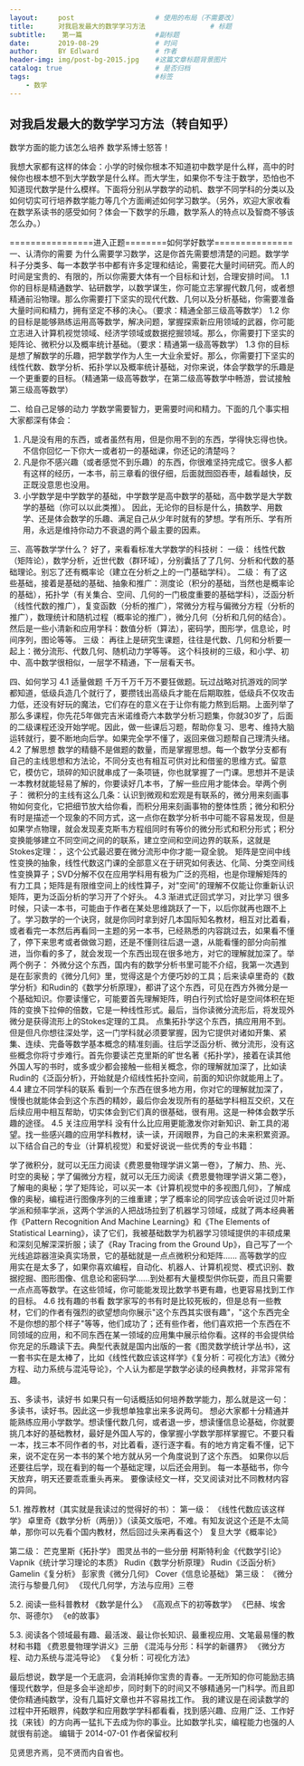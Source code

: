 ```yaml
---
layout:     post                    # 使用的布局（不需要改）
title:      对我启发最大的数学学习方法                # 标题 
subtitle:    第一篇                  #副标题
date:       2019-08-29              # 时间
author:     BY Edlward              # 作者
header-img: img/post-bg-2015.jpg    #这篇文章标题背景图片
catalog: true                       # 是否归档
tags:                               #标签
    - 数学
---
```




## 对我启发最大的数学学习方法（转自知乎）
数学方面的能力该怎么培养
数学系博士怒答！

我想大家都有这样的体会：小学的时候你根本不知道初中数学是什么样，高中的时候你也根本想不到大学数学是什么样。而大学生，如果你不专注于数学，恐怕也不知道现代数学是什么模样。下面将分别从学数学的动机、数学不同学科的分类以及如何切实可行培养数学能力等几个方面阐述如何学习数学。（另外，欢迎大家收看在数学系读书的感受如何？体会一下数学的乐趣，数学系人的特点以及智商不够该怎么办。）

================进入正题========如何学好数学===============
一、认清你的需要
为什么需要学习数学，这是你首先需要想清楚的问题。数学学科子分类多、每一本数学书中都有许多定理和结论，需要花大量时间研究。而人的时间是宝贵的、有限的，所以你需要大体有一个目标和计划，合理安排时间。
1.1 你的目标是精通数学、钻研数学，以数学谋生，你可能立志掌握代数几何，或者想精通前沿物理。那么你需要打下坚实的现代代数、几何以及分析基础，你需要准备大量时间和精力，拥有坚定不移的决心。（要求：精通全部三级高等数学）
1.2 你的目标是能够熟练运用高等数学，解决问题，掌握探索新应用领域的武器，你可能立志进入计算机视觉领域、经济学领域或数据挖掘领域。那么，你需要打下坚实的矩阵论、微积分以及概率统计基础。（要求：精通第一级高等数学）
1.3 你的目标是想了解数学的乐趣，把学数学作为人生一大业余爱好。那么，你需要打下坚实的线性代数、数学分析、拓扑学以及概率统计基础，对你来说，体会学数学的乐趣是一个更重要的目标。（精通第一级高等数学，在第二级高等数学中畅游，尝试接触第三级高等数学）

二、给自己足够的动力
学数学需要智力，更需要时间和精力。下面的几个事实相大家都深有体会：
1. 凡是没有用的东西，或者虽然有用，但是你用不到的东西，学得快忘得也快。不信你回忆一下你大一或者初一的基础课，你还记的清楚吗？
2. 凡是你不感兴趣（或者感觉不到乐趣）的东西，你很难坚持完成它。很多人都有这样的经历，一本书，前三章看的很仔细，后面就囫囵吞枣，越看越快，反正既没意思也没用。
3. 小学数学是中学数学的基础，中学数学是高中数学的基础，高中数学是大学数学的基础（你可以以此类推）。
因此，无论你的目标是什么，搞数学、用数学、还是体会数学的乐趣、满足自己从少年时就有的梦想。学有所乐、学有所用，永远是维持你动力不衰退的两个最主要的因素。

三、高等数学学什么？
好了，来看看标准大学数学的科技树：
一级：
线性代数（矩阵论），数学分析，近世代数（群环域），分别囊括了了几何、分析和代数的基础理论。别忘了还有概率论（建立在分析之上的一门基础学科）。
二级：
有了这些基础，接着是基础的基础、抽象和推广：测度论（积分的基础，当然也是概率论的基础），拓扑学（有关集合、空间、几何的一门极度重要的基础学科），泛函分析（线性代数的推广），复变函数（分析的推广），常微分方程与偏微分方程（分析的推广），数理统计和随机过程（概率论的推广），微分几何（分析和几何的结合）。
然后是一些小清新和应用学科：数值分析（算法），密码学，图形学，信息论，时间序列，图论等等。
三级：
再往上是研究生课题，往往是代数、几何和分析要一起上：微分流形、代数几何、随机动力学等等。
这个科技树的三级，和小学、初中、高中数学很相似，一层学不精通，下一层看天书。

四、如何学习
4.1 适量做题
千万千万千万不要狂做题。玩过战略对抗游戏的同学都知道，低级兵造几个就行了，要攒钱出高级兵才能在后期取胜，低级兵不仅攻击力低，还没有好玩的魔法，它们存在的意义在于让你有能力熬到后期。上面列举了那么多课程，你先花5年做完吉米诺维奇六本数学分析习题集，你就30岁了，后面的二级课程还没开始学呢。因此，做一些课后习题，帮助你复习、思考、维持大脑运转就行，要不断地向后学。如果完全学不懂了，返回来做习题帮自己理清头绪。
4.2 了解思想
数学的精髓不是做题的数量，而是掌握思想。每一个数学分支都有自己的主线思想和方法论，不同分支也有相互可供对比和借鉴的思维方式。留意它，模仿它，琐碎的知识就串成了一条项链，你也就掌握了一门课。思想并不是读一本教材就能轻易了解的，你要读好几本书，了解一些应用才能体会。举两个例子：
微积分的主线有这么几条：认识到微观和宏观是有联系的，微分用来刻画事物如何变化，它把细节放大给你看，而积分用来刻画事物的整体性质；微分和积分有时是描述一个现象的不同方式，这一点你在数学分析书中可能不容易发现，但是如果学点物理，就会发现麦克斯韦方程组同时有等价的微分形式和积分形式；积分变换能够建立不同空间之间的的联系，建立空间和空间边界的联系，这就是Stokes定理：，这个公式最迟要在微分流形中你才能一窥全貌。
矩阵是空间中线性变换的抽象，线性代数这门课的全部意义在于研究如何表达、化简、分类空间线性变换算子；SVD分解不仅在应用学科用有极为广泛的亮相，也是你理解矩阵的有力工具；矩阵是有限维空间上的线性算子，对"空间"的理解不仅能让你重新认识矩阵，更为泛函分析的学习开了个好头。
4.3 渐进式迂回式学习，对比学习
很多时候，只读一本书，可能由于作者在某处思维跳跃了一下，以后你就再也跟不上了。学习数学的一个诀窍，就是你同时拿到好几本国际知名教材，相互对比着看，或者看完一本然后再看同一主题的另一本书，已经熟悉的内容跳过去，如果看不懂了，停下来思考或者做做习题，还是不懂则往后退一退，从能看懂的部分向前推进，当你看的多了，就会发现一个东西出现在很多地方，对它的理解就加深了。举两个例子：
外微分这个东西，国内有的数学分析书里可能不介绍，我第一次遇到是在彭家贵的《微分几何》里，觉得这是个方便巧妙的工具；后来读卓里奇的《数学分析》和Rudin的《数学分析原理》，都讲了这个东西，可见在西方外微分是一个基础知识。你要读懂它，可能要首先理解矩阵，明白行列式恰好是空间体积在矩阵的变换下拉伸的倍数，它是一种线性形式。最后，当你读微分流形后，将发现外微分是获得流形上的Stokes定理的工具。
点集拓扑学这个东西，搞应用用不到。但是但凡你想往深处学，这一门学科就必须要掌握，因为它提供对诸如开集、紧集、连续、完备等数学基本概念的精准刻画。往后学泛函分析、微分流形，没有这些概念你将寸步难行。首先你要读芒克里斯的旷世名著《拓扑学》，接着在读其他外国人写的书时，或多或少都会接触一些相关概念，你的理解就加深了，比如读Rudin的《泛函分析》，开始就是介绍线性拓扑空间，前面的知识你就能用上了。
4.4 建立不同学科的联系
看到一个东西在很多地方用，你对它的理解就加深了，慢慢也就能体会到这个东西的精妙，最后你会发现所有的基础学科相互交织，又在后续应用中相互帮助，切实体会到它们真的很基础，很有用。这是一种体会数学乐趣的途径。
4.5 关注应用学科
没有什么比应用更能激发你对新知识、新工具的渴望。找一些感兴趣的应用学科教材，读一读，开阔眼界，为自己的未来积累资源。以下结合自己的专业（计算机视觉）和爱好说说一些优秀的专业书籍：

学了微积分，就可以无压力阅读《费恩曼物理学讲义第一卷》，了解力、热、光、时空的奥秘；学了偏微分方程，就可以无压力阅读《费恩曼物理学讲义第二卷》，了解电的奥秘；学了矩阵论，可以买一本《计算机视觉中的多视图几何》，了解成像的奥秘，编程进行图像序列的三维重建；学了概率论的同学应该会听说过贝叶斯学派和频率学派，这两个学派的人把战场拉到了机器学习领域，成就了两本经典著作《Pattern Recognition And Machine Learning》和《The Elements of Statistical Learning》，读了它们，我被基础数学为机器学习领域提供的丰硕成果和深刻见解深深折服；读了《Ray Tracing from the Ground Up》，自己写了一个光线追踪器渲染真实场景，它的基础就是一点点微积分和矩阵......
高等数学的应用实在是太多了，如果你喜欢编程，自动化、机器人、计算机视觉、模式识别、数据挖掘、图形图像、信息论和密码学......到处都有大量模型供你玩耍，而且只需要一点点高等数学。在这些领域，你可能能发现比数学书更有趣，也更容易找到工作的目标。
4.6 找有趣的书看
数学家写的书有时是比较死板的，但是总有一些教材，它们的作者有强烈的欲望想向你展示"这个东西其实很有趣"，"这个东西完全不是你想的那个样子"等等，他们成功了；还有些作者，他们喜欢把一个东西在不同领域的应用，和不同东西在某一领域的应用集中展示给你看。这样的书会提供给你充足的乐趣读下去。典型代表就是国内出版的一套《图灵数学统计学丛书》，这一套书实在是太棒了，比如《线性代数应该这样学》《复分析：可视化方法》《微分方程、动力系统与混沌导论》，个人认为都是学数学必读的经典教材，非常非常有趣。

五、多读书，读好书
如果只有一句话概括如何培养数学能力，那么就是这一句：多读书，读好书。因此这一步我想单独拿出来多说两句。
想必大家都十分精通并能熟练应用小学数学。想读懂代数几何，或者退一步，想读懂信息论基础，你就要挑几本好的基础教材，最好是外国人写的，像掌握小学数学那样掌握它。不要只看一本，找三本不同作者的书，对比着看，逐行逐字看。有的地方肯定看不懂，记下来，说不定在另一本书的某个地方就从另一个角度说到了这个东西。
如果你以后还要往后学，现在看到的每一个基础定理，以后还会用到。
每一本基础书，你今天放弃，明天还要乖乖重头再来。
要像读经文一样，交叉阅读对比不同教材内容的异同。

5.1. 推荐教材（其实就是我读过的觉得好的书）：
第一级：
《线性代数应该这样学》
卓里奇《数学分析（两册）》（读英文版吧，不难。有知友说这个还是不太简单，那你可以先看个国内教材，然后回过头来再看这个）
复旦大学《概率论》

第二级：
芒克里斯《拓扑学》
图灵丛书的一些分册
柯斯特利金《代数学引论》
Vapnik《统计学习理论的本质》
Rudin《数学分析原理》
Rudin《泛函分析》
Gamelin《复分析》
彭家贵《微分几何》
Cover《信息论基础》
第三级：
《微分流行与黎曼几何》
《现代几何学，方法与应用》三卷

5.2. 阅读一些科普教材
《数学是什么》
《高观点下的初等数学》
《巴赫、埃舍尔、哥德尔》
《e的故事》

5.3. 阅读各个领域最有趣、最活泼、最让你长知识、最重视应用、文笔最易懂的教材和书籍
《费恩曼物理学讲义》三册
《混沌与分形：科学的新疆界》
《微分方程、动力系统与混沌导论》
《复分析：可视化方法》

最后想说，数学是一个无底洞，会消耗掉你宝贵的青春。一无所知的你可能励志搞懂现代数学，但是多会半途却步，同时剩下的时间又不够精通另一门科学。而且即使你精通纯数学，没有几篇好文章也并不容易找工作。
我的建议是在阅读数学的过程中开拓眼界，纯数学和应用数学学科都看看，找到感兴趣、应用广泛、工作好找（来钱）的方向再一猛扎下去成为你的事业。比如数学扎实，编程能力也强的人就很有前途。
编辑于 2014-07-01
作者保留权利

见贤思齐焉，见不贤而内自省也。
